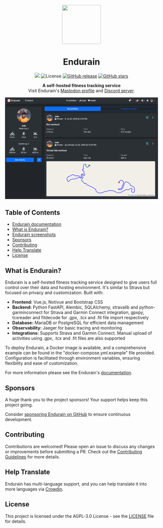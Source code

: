 <div align="center">
  <img src="frontend/app/public/logo/logo.png" width="128" height="128">

  # Endurain

  <a title="Crowdin" target="_blank" href="https://crowdin.com/project/endurain"><img src="https://badges.crowdin.net/endurain/localized.svg"></a>
  ![License](https://img.shields.io/github/license/joaovitoriasilva/endurain)
  [![GitHub release](https://img.shields.io/github/v/release/joaovitoriasilva/endurain)](https://github.com/joaovitoriasilva/endurain/releases)
  [![GitHub stars](https://img.shields.io/github/stars/joaovitoriasilva/endurain.svg?style=social&label=Star)](https://github.com/joaovitoriasilva/endurain/stargazers)

  **A self-hosted fitness tracking service**  
  Visit Endurain's [Mastodon profile](https://fosstodon.org/@endurain) and [Discord server](https://discord.gg/6VUjUq2uZR).

  <img src="screenshot_01.png" alt="Endurain Screenshot">
</div>

## Table of Contents

- [Endurain documentation](https://docs.endurain.com)
- [What is Endurain?](#what-is-endurain)
- [Endurain screenshots](https://docs.endurain.com/gallery/)
- [Sponsors](#sponsors)
- [Contributing](#contributing)
- [Help Translate](#help-translate)
- [License](#license)

## What is Endurain?

Endurain is a self-hosted fitness tracking service designed to give users full control over their data and hosting environment. It's similar to Strava but focused on privacy and customization. Built with:

- **Frontend:** Vue.js, Notivue and Bootstrap CSS
- **Backend:** Python FastAPI, Alembic, SQLAlchemy, stravalib and python-garminconnect for Strava and Garmin Connect integration, gpxpy, tcxreader and fitdecode for .gpx, .tcx and .fit file import respectively
- **Database:** MariaDB or PostgreSQL for efficient data management
- **Observability:** Jaeger for basic tracing and monitoring
- **Integrations:** Supports Strava and Garmin Connect. Manual upload of activities using .gpx, .tcx and .fit files are also supported

To deploy Endurain, a Docker image is available, and a comprehensive example can be found in the "docker-compose.yml.example" file provided. Configuration is facilitated through environment variables, ensuring flexibility and ease of customization.

For more information please see the Endurain's [documentation](https://docs.endurain.com).

## Sponsors

A huge thank you to the project sponsors! Your support helps keep this project going.

Consider [sponsoring Endurain on GitHub](https://github.com/sponsors/joaovitoriasilva) to ensure continuous development.

## Contributing

Contributions are welcomed! Please open an issue to discuss any changes or improvements before submitting a PR. Check out the [Contributing Guidelines](CONTRIBUTING.md) for more details.

## Help Translate

Endurain has multi-language support, and you can help translate it into more languages via [Crowdin](https://crowdin.com/project/endurain). 

## License

This project is licensed under the AGPL-3.0 License - see the [LICENSE](LICENSE) file for details.